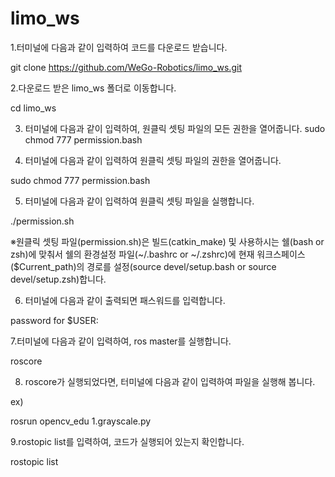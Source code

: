 # limo_ws

1.터미널에 다음과 같이 입력하여 코드를 다운로드 받습니다.

git clone https://github.com/WeGo-Robotics/limo_ws.git 

2.다운로드 받은 limo_ws 폴더로 이동합니다.

cd limo_ws

3. 터미널에 다음과 같이 입력하여, 원클릭 셋팅 파일의 모든 권한을 열어줍니다.
sudo chmod 777 permission.bash



4. 터미널에 다음과 같이 입력하여 원클릭 셋팅 파일의 권한을 열어줍니다.

sudo chmod 777 permission.bash

5. 터미널에 다음과 같이 입력하여 원클릭 셋팅 파일을 실행합니다. 

./permission.sh

※원클릭 셋팅 파일(permission.sh)은 빌드(catkin_make) 및 사용하시는 쉘(bash or zsh)에 맞춰서
쉘의 환경설정 파일(~/.bashrc or ~/.zshrc)에 현재 워크스페이스($Current_path)의 경로를
설정(source devel/setup.bash or source devel/setup.zsh)합니다.



6. 터미널에 다음과 같이 출력되면 패스워드를 입력합니다.

password for $USER:

7.터미널에 다음과 같이 입력하여, ros master를 실행합니다.

roscore

8. roscore가 실행되었다면, 터미널에 다음과 같이 입력하여 파일을 실행해 봅니다.

ex)

rosrun opencv_edu 1.grayscale.py

9.rostopic list를 입력하여, 코드가 실행되어 있는지 확인합니다.

rostopic list
